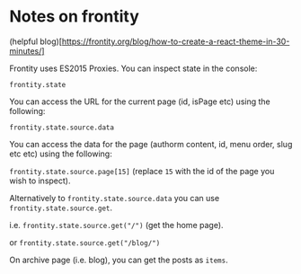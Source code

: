 # Notes on frontity

(helpful blog)[https://frontity.org/blog/how-to-create-a-react-theme-in-30-minutes/]

Frontity uses ES2015 Proxies. You can inspect state in the console: 

`frontity.state` 

You can access the URL for the current page (id, isPage etc) using the following:

`frontity.state.source.data`

You can access the data for the page (authorm content, id, menu order, slug etc etc) using the following:

`frontity.state.source.page[15]` (replace `15` with the id of the page you wish to inspect).


Alternatively to `frontity.state.source.data` you can use `frontity.state.source.get`.

i.e. `frontity.state.source.get("/")` (get the home page).

or `frontity.state.source.get("/blog/")` 

On archive page (i.e. blog), you can get the posts as `items`.